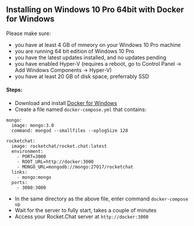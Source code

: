 ## Installing on Windows 10 Pro 64bit with Docker for Windows

Please make sure:

* you have at least 4 GB of mmeory on your Windows 10 Pro machine
* you are running 64 bit edition of Windows 10 Pro 
* you have the latest updates installed, and no updates pending
* you have enabled Hyper-V (requires a reboot, go to Control Panel -> Add Windows Components -> Hyper-V)
* you have at least 20 GB of disk space, preferrably SSD

#### Steps:

* Download and install [Docker for Windows](https://docs.docker.com/docker-for-windows/)
* Create a file named `docker-compose.yml` that contains:
```
mongo:
  image: mongo:3.0
  command: mongod --smallfiles --oplogSize 128

rocketchat:
  image: rocketchat/rocket.chat:latest
  environment:
    - PORT=3000
    - ROOT_URL=http://docker:3000
    - MONGO_URL=mongodb://mongo:27017/rocketchat
  links:
    - mongo:mongo
  ports:
    - 3000:3000
```
* In the same directory as the above file, enter command `docker-compose up`
* Wait for the server to fully start, takes a couple of minutes
* Access your Rocket.Chat server at `http://docker:3000`
